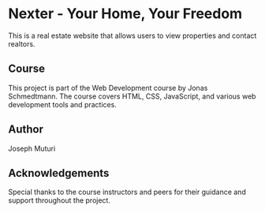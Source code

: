 # Nexter - Your Home, Your Freedom

This is a real estate website that allows users to view properties and contact realtors.

## Course

This project is part of the Web Development course by Jonas Schmedtmann. The course covers HTML, CSS, JavaScript, and various web development tools and practices.

## Author

Joseph Muturi

## Acknowledgements

Special thanks to the course instructors and peers for their guidance and support throughout the project.
